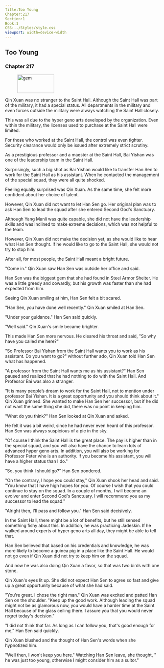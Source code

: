 ```yaml
---
Title:Too Young 
Chapter:217 
Section:1 
Book:1 
CSS:../Styles/style.css 
viewport: width=device-width
---
```

  
## Too Young
### Chapter 217
  
<figure>
	<img src="../Images/gem.gif" alt="gem" id="gem" width="120" height="60" />
</figure>
  

  
Qin Xuan was no stranger to the Saint Hall. Although the Saint Hall was part of the military, it had a special status. All departments in the military and even forces outside the military were always watching the Saint Hall closely.

This was all due to the hyper geno arts developed by the organization. Even within the military, the licenses used to purchase at the Saint Hall were limited.

For those who worked at the Saint Hall, the control was even tighter. Security clearance would only be issued after extremely strict scrutiny.

As a prestigious professor and a maester at the Saint Hall, Bai Yishan was one of the leadership team in the Saint Hall.

Surprisingly, such a big shot as Bai Yishan would like to transfer Han Sen to work for the Saint Hall as his assistant. When he contacted the management of the special squad, they were all quite shocked.

Feeling equally surprised was Qin Xuan. As the same time, she felt more confident about her choice of talent.

However, Qin Xuan did not want to let Han Sen go. Her original plan was to ask Han Sen to lead the squad after she entered Second God's Sanctuary.

Although Yang Manli was quite capable, she did not have the leadership skills and was inclined to make extreme decisions, which was not helpful to the team.

However, Qin Xuan did not make the decision yet, as she would like to hear what Han Sen thought. If he would like to go to the Saint Hall, she would not try to stop him.

After all, for most people, the Saint Hall meant a bright future.

"Come in." Qin Xuan saw Han Sen was outside her office and said.

Han Sen was the biggest gem that she had found in Steel Armor Shelter. He was a little greedy and cowardly, but his growth was faster than she had expected from him.

Seeing Qin Xuan smiling at him, Han Sen felt a bit scared.

"Han Sen, you have done well recently." Qin Xuan smiled at Han Sen.

"Under your guidance." Han Sen said quickly.

"Well said." Qin Xuan's smile became brighter.

This made Han Sen more nervous. He cleared his throat and said, "So why have you called me here?"

"So Professor Bai Yishan from the Saint Hall wants you to work as his assistant. Do you want to go?" without further ado, Qin Xuan told Han Sen what has happened.

"A professor from the Saint Hall wants me as his assistant?" Han Sen paused and realized that he had nothing to do with the Saint Hall. And Professor Bai was also a stranger.

"It is many people’s dream to work for the Saint Hall, not to mention under professor Bai Yishan. It is a great opportunity and you should think about it." Qin Xuan grinned. She wanted to make Han Sen her successor, but if he did not want the same thing she did, there was no point in keeping him.

"What do you think?" Han Sen looked at Qin Xuan and asked.

He felt it was a bit weird, since he had never even heard of this professor. Han Sen was always suspicious of a pie in the sky.

"Of course I think the Saint Hall is the great place. The pay is higher than in the special squad, and you will also have the chance to learn lots of advanced hyper geno arts. In addition, you will also be working for Professor Peter who is an authority. If you become his assistant, you will have a higher status than I do."

"So, you think I should go?" Han Sen pondered.

"On the contrary, I hope you could stay," Qin Xuan shook her head and said. "You know that I have high hopes for you. Of course I wish that you could continue to stay on the squad. In a couple of months, I will become an evolver and enter Second God's Sanctuary. I will recommend you as my successor to lead the squad."

"Alright then, I'll pass and follow you." Han Sen said decisively.

In the Saint Hall, there might be a lot of benefits, but he still sensed something fishy about this. In addition, he was practicing Jadeskin. If he walked around experts of hyper geno arts all day, they might be able to tell that.

Han Sen believed that based on his credentials and knowledge, he was more likely to become a guinea pig in a place like the Saint Hall. He would not go even if Qin Xuan did not try to keep him on the squad.

And now he was also doing Qin Xuan a favor, so that was two birds with one stone.

Qin Xuan's eyes lit up. She did not expect Han Sen to agree so fast and give up a great opportunity because of what she had said.

"You're great. I chose the right man." Qin Xuan was excited and patted Han Sen on the shoulder. "Keep up the good work. Although leading the squad might not be as glamorous now, you would have a harder time at the Saint Hall because of the glass ceiling there. I assure you that you would never regret today's decision."

"I did not think that far. As long as I can follow you, that's good enough for me," Han Sen said quickly.

Qin Xuan blushed and the thought of Han Sen's words when she hypnotized him.

"Well then, I won't keep you here." Watching Han Sen leave, she thought, " he was just too young, otherwise I might consider him as a suitor."